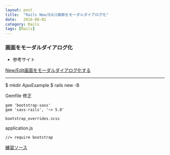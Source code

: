 ```yaml
---
layout: post
title:  "Rails New/Edit画面をモーダルダイアログ化"
date:   2016-08-01
category: Rails
tags: [Rails]
---
```


### 画面をモーダルダイアログ化    
- 参考サイト    

[New/Edit画面をモーダルダイアログ化する][1]   

[1]: http://qiita.com/tabbyz/items/1ae01be713e5c35adcd5

---

$ mkdir AjaxExample
$ rails new -B 

Gemfile 修正

~~~
gem 'bootstrap-sass'
gem 'sass-rails', '~> 5.0'
~~~    

~~~
bootstrap_overrides.scss
~~~

application.js
~~~
//= require bootstrap
~~~

[練習ソース][2]   

[2]: https://github.com/meihaoGit/AjaxExample/blob/master/Gemfile